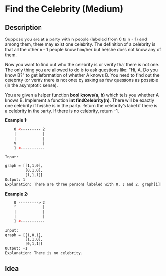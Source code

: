 # Find the Celebrity (Medium)

## Description
Suppose you are at a party with n people (labeled from 0 to n - 1) and among them, there may exist one celebrity. The definition of a celebrity is that all the other n - 1 people know him/her but he/she does not know any of them.

Now you want to find out who the celebrity is or verify that there is not one. The only thing you are allowed to do is to ask questions like: "Hi, A. Do you know B?" to get information of whether A knows B. You need to find out the celebrity (or verify there is not one) by asking as few questions as possible (in the asymptotic sense).

You are given a helper function **bool knows(a, b)** which tells you whether A knows B. Implement a function **int findCelebrity(n)**. There will be exactly one celebrity if he/she is in the party. Return the celebrity's label if there is a celebrity in the party. If there is no celebrity, return -1.

**Example 1:**
```html
    0 <--------- 2
    |            |
    |            |
    V            |
    1 <-----------
    
Input:

graph = [[1,1,0],
         [0,1,0],
         [1,1,1]]
Output: 1
Explanation: There are three persons labeled with 0, 1 and 2. graph[i][j] = 1 means person i knows person j, otherwise graph[i][j] = 0 means person i does not know person j. The celebrity is the person labeled as 1 because both 0 and 2 know him but 1 does not know anybody.
```

**Example 2:**
```html
    0 ---------> 2
    ^            |
    |            |
    |            |
    1 <-----------
    
Input:
graph = [[1,0,1],
         [1,1,0],
         [0,1,1]]
Output: -1
Explanation: There is no celebrity.
```
## Idea
